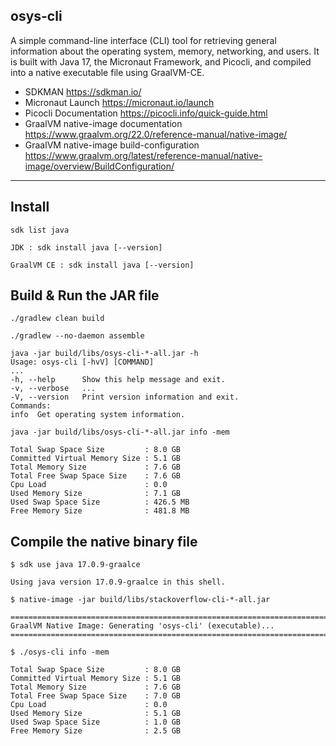 ## osys-cli

A simple command-line interface (CLI) tool for retrieving general information about the operating system, 
memory, networking, and users. It is built with Java 17, the Micronaut Framework, and Picocli, and 
compiled into a native executable file using GraalVM-CE.


- SDKMAN https://sdkman.io/
- Micronaut Launch https://micronaut.io/launch
- Picocli Documentation https://picocli.info/quick-guide.html
- GraalVM native-image documentation https://www.graalvm.org/22.0/reference-manual/native-image/
- GraalVM native-image build-configuration https://www.graalvm.org/latest/reference-manual/native-image/overview/BuildConfiguration/
---

## Install

```
sdk list java

JDK : sdk install java [--version]

GraalVM CE : sdk install java [--version]

```

## Build & Run the JAR file

```
./gradlew clean build

./gradlew --no-daemon assemble

java -jar build/libs/osys-cli-*-all.jar -h
Usage: osys-cli [-hvV] [COMMAND]
...
-h, --help      Show this help message and exit.
-v, --verbose   ...
-V, --version   Print version information and exit.
Commands:
info  Get operating system information.
```

```
java -jar build/libs/osys-cli-*-all.jar info -mem

Total Swap Space Size         : 8.0 GB
Committed Virtual Memory Size : 5.1 GB
Total Memory Size             : 7.6 GB
Total Free Swap Space Size    : 7.6 GB
Cpu Load                      : 0.0
Used Memory Size              : 7.1 GB
Used Swap Space Size          : 426.5 MB
Free Memory Size              : 481.8 MB
```

## Compile the native binary file

```
$ sdk use java 17.0.9-graalce 

Using java version 17.0.9-graalce in this shell.

$ native-image -jar build/libs/stackoverflow-cli-*-all.jar

========================================================================================================================
GraalVM Native Image: Generating 'osys-cli' (executable)...
========================================================================================================================

$ ./osys-cli info -mem

Total Swap Space Size         : 8.0 GB
Committed Virtual Memory Size : 5.1 GB
Total Memory Size             : 7.6 GB
Total Free Swap Space Size    : 7.0 GB
Cpu Load                      : 0.0
Used Memory Size              : 5.1 GB
Used Swap Space Size          : 1.0 GB
Free Memory Size              : 2.5 GB

```

